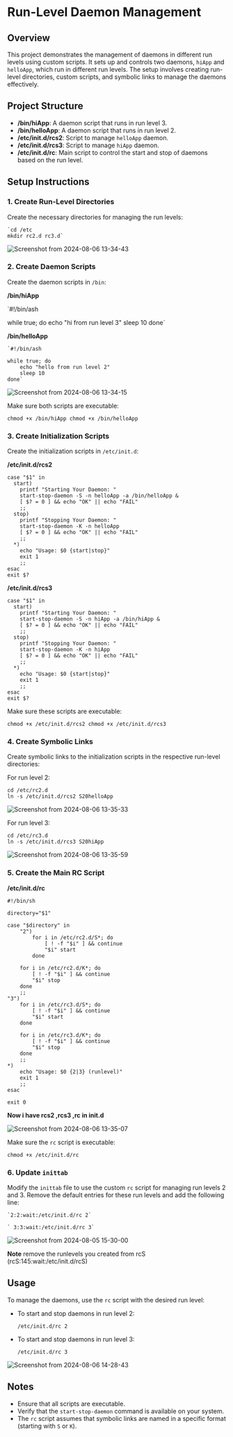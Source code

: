 # Run-Level Daemon Management

## Overview

This project demonstrates the management of daemons in different run levels using custom scripts. It sets up and controls two daemons, `hiApp` and `helloApp`, which run in different run levels. The setup involves creating run-level directories, custom scripts, and symbolic links to manage the daemons effectively.

## Project Structure

-   **/bin/hiApp**: A daemon script that runs in run level 3.
-   **/bin/helloApp**: A daemon script that runs in run level 2.
-   **/etc/init.d/rcs2**: Script to manage `helloApp` daemon.
-   **/etc/init.d/rcs3**: Script to manage `hiApp` daemon.
-   **/etc/init.d/rc**: Main script to control the start and stop of daemons based on the run level.

## Setup Instructions

### 1. Create Run-Level Directories

Create the necessary directories for managing the run levels:
	
	`cd /etc
	mkdir rc2.d rc3.d` 

![Screenshot from 2024-08-06 13-34-43](https://github.com/user-attachments/assets/396d197e-3b34-4b85-986e-46d8b50b9dab)


### 2. Create Daemon Scripts

Create the daemon scripts in `/bin`:

**/bin/hiApp**

`#!/bin/ash

while true; do
    echo "hi from run level 3"
    sleep 10
done` 


**/bin/helloApp**


	`#!/bin/ash
	
	while true; do
	    echo "hello from run level 2"
	    sleep 10
	done` 

![Screenshot from 2024-08-06 13-34-15](https://github.com/user-attachments/assets/d0580ca9-a1fa-45e6-b06b-9dd17369ae72)



Make sure both scripts are executable:


`chmod +x /bin/hiApp
chmod +x /bin/helloApp` 



### 3. Create Initialization Scripts

Create the initialization scripts in `/etc/init.d`:

**/etc/init.d/rcs2**
	
	case "$1" in
	  start)
	    printf "Starting Your Daemon: "
	    start-stop-daemon -S -n helloApp -a /bin/helloApp &
	    [ $? = 0 ] && echo "OK" || echo "FAIL"
	    ;;
	  stop)
	    printf "Stopping Your Daemon: "
	    start-stop-daemon -K -n helloApp
	    [ $? = 0 ] && echo "OK" || echo "FAIL"
	    ;;
	  *)
	    echo "Usage: $0 {start|stop}"
	    exit 1
	    ;;
	esac
	exit $?

**/etc/init.d/rcs3**

	
	case "$1" in
	  start)
	    printf "Starting Your Daemon: "
	    start-stop-daemon -S -n hiApp -a /bin/hiApp &
	    [ $? = 0 ] && echo "OK" || echo "FAIL"
	    ;;
	  stop)
	    printf "Stopping Your Daemon: "
	    start-stop-daemon -K -n hiApp
	    [ $? = 0 ] && echo "OK" || echo "FAIL"
	    ;;
	  *)
	    echo "Usage: $0 {start|stop}"
	    exit 1
	    ;;
	esac
	exit $?

Make sure these scripts are executable:

`chmod +x /etc/init.d/rcs2
chmod +x /etc/init.d/rcs3` 

### 4. Create Symbolic Links

Create symbolic links to the initialization scripts in the respective run-level directories:

For run level 2: 

	cd /etc/rc2.d
	ln -s /etc/init.d/rcs2 S20helloApp

 
![Screenshot from 2024-08-06 13-35-33](https://github.com/user-attachments/assets/015b2f0f-aaa4-4727-9dca-55a6f6171231)


For run level 3:

	cd /etc/rc3.d
	ln -s /etc/init.d/rcs3 S20hiApp

 
![Screenshot from 2024-08-06 13-35-59](https://github.com/user-attachments/assets/e99dbc3b-06f2-4f0d-aba6-9782c5c32cd1)


### 5. Create the Main RC Script

**/etc/init.d/rc**

	#!/bin/sh

	directory="$1"

	case "$directory" in
	    "2")
	        for i in /etc/rc2.d/S*; do
	            [ ! -f "$i" ] && continue
	            "$i" start 
	        done

        for i in /etc/rc2.d/K*; do
            [ ! -f "$i" ] && continue
            "$i" stop 
        done
        ;;
    "3")
        for i in /etc/rc3.d/S*; do
            [ ! -f "$i" ] && continue
            "$i" start 
        done

        for i in /etc/rc3.d/K*; do
            [ ! -f "$i" ] && continue
            "$i" stop 
        done
        ;;
    *)
        echo "Usage: $0 {2|3} (runlevel)"
        exit 1
        ;;
	esac

	exit 0
**Now i have rcs2 ,rcs3 ,rc in init.d**


![Screenshot from 2024-08-06 13-35-07](https://github.com/user-attachments/assets/c5ba3ac5-940d-45be-be12-f4b00f258f11)


Make sure the `rc` script is executable:

`chmod +x /etc/init.d/rc` 

### 6. Update `inittab`

Modify the `inittab` file to use the custom `rc` script for managing run levels 2 and 3. Remove the default entries for these run levels and add the following line:

	`2:2:wait:/etc/init.d/rc 2` 
	
	` 3:3:wait:/etc/init.d/rc 3` 


![Screenshot from 2024-08-05 15-30-00](https://github.com/user-attachments/assets/08ad06f1-ddd4-41e0-944f-67fe7bd30214)

**Note** remove the runlevels you created from rcS (rcS:145:wait:/etc/init.d/rcS)
## Usage

To manage the daemons, use the `rc` script with the desired run level:

-   To start and stop daemons in run level 2:
    
    `/etc/init.d/rc 2` 
    
-   To start and stop daemons in run level 3:

    `/etc/init.d/rc 3`

    
    
![Screenshot from 2024-08-06 14-28-43](https://github.com/user-attachments/assets/b568f13f-4a80-4882-ac8e-8033fe861d3d)


## Notes

-   Ensure that all scripts are executable.
-   Verify that the `start-stop-daemon` command is available on your system.
-   The `rc` script assumes that symbolic links are named in a specific format (starting with `S` or `K`).
